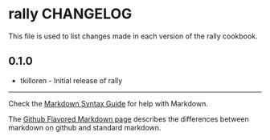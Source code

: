 rally CHANGELOG
===============

This file is used to list changes made in each version of the rally cookbook.

0.1.0
-----
- tkilloren - Initial release of rally

- - -
Check the [Markdown Syntax Guide](http://daringfireball.net/projects/markdown/syntax) for help with Markdown.

The [Github Flavored Markdown page](http://github.github.com/github-flavored-markdown/) describes the differences between markdown on github and standard markdown.
